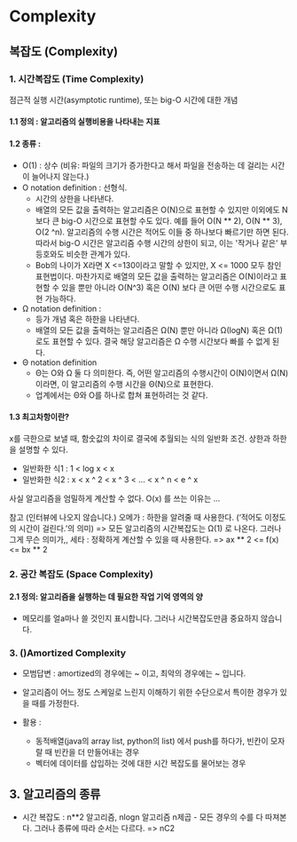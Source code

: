 # Complexity
## 복잡도 (Complexity)
### 1. 시간복잡도 (Time Complexity)
점근적 실행 시간(asymptotic runtime), 또는 big-O 시간에 대한 개념
#### 1.1 정의 : 알고리즘의 실행비용을 나타내는 지표
#### 1.2 종류 : 
* O(1) : 상수 (비유: 파일의 크기가 증가한다고 해서 파일을 전송하는 데 걸리는 시간이 늘어나지 않는다.)
* O notation definition : 선형식. 
    * 시간의 상한을 나타낸다. 
    * 배열의 모든 값을 출력하는 알고리즘은 O(N)으로 표현할 수 있지만 이외에도 N보다 큰 big-O 시간으로 표현할 수도 있다. 예를 들어 O(N ** 2), O(N ** 3), O(2 ^n). 알고리즘의 수행 시간은 적어도 이들 중 하나보다 빠르기만 하면 된다. 따라서 big-O 시간은 알고리즘 수행 시간의 상한이 되고, 이는 '작거나 같은' 부등호와도 비슷한 관계가 있다. 
    * Bob의 나이가 X라면 X <=130이라고 말할 수 있지만, X <= 1000 모두 참인 표현법이다. 마찬가지로 배열의 모든 값을 출력하는 알고리즘은 O(N)이라고 표현할 수 있을 뿐만 아니라 O(N^3) 혹은 O(N) 보다 큰 어떤 수행 시간으로도 표현 가능하다.
* Ω notation definition : 
    * 등가 개념 혹은 하한을 나타낸다.
    * 배열의 모든 값을 출력하는 알고리즘은 Ω(N) 뿐만 아니라 Ω(logN) 혹은 Ω(1)로도 표현할 수 있다. 결국 해당 알고리즘은 Ω 수행 시간보다 빠를 수 없게 된다.
* Θ notation definition
    * Θ는 O와 Ω 둘 다 의미한다. 즉, 어떤 알고리즘의 수행시간이 O(N)이면서 Ω(N)이라면, 이 알고리즘의 수행 시간을 Θ(N)으로 표현한다. 
    * 업계에서는 Θ와 O를 하나로 합쳐 표현하려는 것 같다. 

#### 1.3 최고차항이란?

x를 극한으로 보낼 때, 함숫값의 차이로 결국에 추월되는 식의 일반화 조건. 상한과 하한을 설명할 수 있다.

* 일반화한 식1 : 1 < log x < x
* 일반화한 식2 : x < x ^ 2 < x ^ 3 < … <  x ^ n < e ^ x

사실 알고리즘을 엄밀하게 계산할 수 없다. O(x) 를 쓰는 이유는 …

참고 (인터뷰에 나오지 않습니다.)
오메가 : 하한을 알려줄 때 사용한다. (‘적어도 이정도의 시간이 걸린다.’의 의미)
=> 모든 알고리즘의 시간복잡도는 Ω(1) 로 나온다. 그러나 그게 무슨 의미가,,
세타 : 정확하게 계산할 수 있을 때 사용한다.
=> ax ** 2 <= f(x) <= bx ** 2

### 2. 공간 복잡도 (Space Complexity)
#### 2.1 정의: 알고리즘을 실행하는 데 필요한 작업 기억 영역의 양
* 메모리를 얼a마나 쓸 것인지 표시합니다. 그러나 시간복잡도만큼 중요하지 않습니다.

### 3. ()Amortized Complexity
* 모범답변 : amortized의 경우에는 ~ 이고, 최악의 경우에는 ~ 입니다.

* 알고리즘이 어느 정도 스케일로 느린지 이해하기 위한 수단으로서 특이한 경우가 있을 때를 가정한다. 
* 활용 :
    * 동적배열(java의 array list, python의 list) 에서 push를 하다가, 빈칸이 모자랄 때 빈칸을 더 만들어내는 경우
    * 벡터에 데이터를 삽입하는 것에 대한 시간 복잡도를 물어보는 경우



## 3. 알고리즘의 종류

* 시간 복잡도 : n**2 알고리즘, nlogn 알고리즘
n제곱 - 모든 경우의 수를 다 따져본다. 그러나 종류에 따라 순서는 다르다. 
			=> nC2